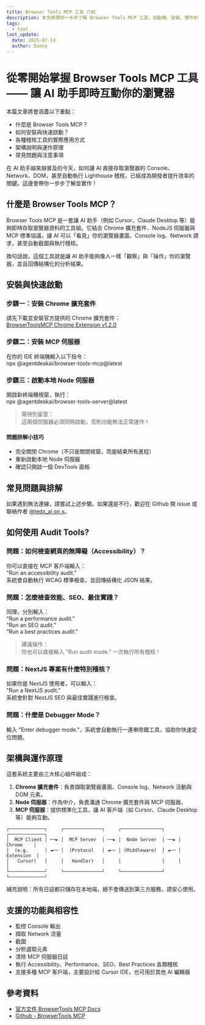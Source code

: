 ```yaml
---
title: Browser Tools MCP 工具 介紹
description: 本文將帶你一步步了解 Browser Tools MCP 工具，從動機、安裝、實作到常見問題，讓 AI 助手能即時存取瀏覽器 Console、Network、DOM 與截圖，並執行 Lighthouse 稽核等工具。
tags:
  - tool
last_update:
  date: 2025-07-14
  author: Danny
---
```


# 從零開始掌握 Browser Tools MCP 工具 —— 讓 AI 助手即時互動你的瀏覽器

本篇文章將會涵蓋以下重點：
- 什麼是 Browser Tools MCP？
- 如何安裝與快速啟動？
- 各種稽核工具的實際應用方式
- 架構說明與運作原理
- 常見問題與注意事項

在 AI 助手越來越普及的今天，如何讓 AI 直接存取瀏覽器的 Console、Network、DOM，甚至自動執行 Lighthouse 稽核，已經成為開發者提升效率的關鍵。這邊會帶你一步步了解並實作！


## 什麼是 Browser Tools MCP？

Browser Tools MCP 是一套讓 AI 助手（例如 Cursor、Claude Desktop 等）能夠即時存取瀏覽器資料的工具組。<span class="blue">它結合 Chrome 擴充套件、NodeJS 伺服器與 MCP 標準協議，讓 AI 可以「看見」你的瀏覽器畫面、Console log、Network 請求，甚至自動截圖與執行稽核。</span>

換句話說，這個工具就是讓 AI 助手能夠像人一樣「觀察」與「操作」你的瀏覽器，並且回傳結構化的分析結果。

## 安裝與快速啟動

### 步驟一：安裝 Chrome 擴充套件

請先下載並安裝官方提供的 Chrome 擴充套件：  
<span class="mycode">[BrowserToolsMCP Chrome Extension v1.2.0](https://github.com/AgentDeskAI/browser-tools-mcp/releases/download/v1.2.0/BrowserTools-1.2.0-extension.zip)</span>

### 步驟二：安裝 MCP 伺服器

在你的 IDE 終端機輸入以下指令：  
<span class="mycode">npx @agentdeskai/browser-tools-mcp@latest</span>

### 步驟三：啟動本地 Node 伺服器

開啟新終端機視窗，執行：  
<span class="mycode">npx @agentdeskai/browser-tools-server@latest</span>

> <span class="red">需特別留意：</span>  
> 這兩個伺服器必須同時啟動，否則功能無法正常運作！

#### 問題排解小技巧
- 完全關閉 Chrome（不只是關閉視窗，而是結束所有進程）
- 重新啟動本地 Node 伺服器
- 確認只開啟一個 DevTools 面板

## 常見問題與排解

如果遇到無法連線，請嘗試上述步驟。如果還是不行，歡迎在 Github 開 issue 或聯絡作者 [@tedx_ai on x](https://x.com/tedx_ai)。

## 如何使用 Audit Tools?

### 問題：如何檢查網頁的無障礙（Accessibility）？

你可以直接在 MCP 客戶端輸入：  
<span class="mycode">"Run an accessibility audit."</span>  
系統會自動執行 WCAG 標準檢查，並回傳結構化 JSON 結果。

### 問題：怎麼檢查效能、SEO、最佳實踐？

同理，分別輸入：  
<span class="mycode">"Run a performance audit."</span>  
<span class="mycode">"Run an SEO audit."</span>  
<span class="mycode">"Run a best practices audit."</span>

> <span class="green">建議操作：</span>  
> 你也可以直接輸入 <span class="mycode">"Run audit mode."</span> 一次執行所有稽核！

### 問題：NextJS 專案有什麼特別稽核？

如果你是 NextJS 使用者，可以輸入：  
<span class="mycode">"Run a NextJS audit."</span>  
系統會針對 NextJS SEO 與最佳實踐進行檢查。

### 問題：什麼是 Debugger Mode？

輸入 <span class="mycode">"Enter debugger mode."</span>，系統會自動執行一連串除錯工具，協助你快速定位問題。

## 架構與運作原理

這套系統主要由三大核心組件組成：

1. **Chrome 擴充套件**：負責擷取瀏覽器畫面、Console log、Network 活動與 DOM 元素。
2. **Node 伺服器**：作為中介，負責溝通 Chrome 擴充套件與 MCP 伺服器。
3. **MCP 伺服器**：提供標準化工具，讓 AI 客戶端（如 Cursor、Claude Desktop 等）能夠互動。

```
┌─────────────┐     ┌──────────────┐     ┌───────────────┐     ┌─────────────┐
│  MCP Client │ ──► │  MCP Server  │ ──► │  Node Server  │ ──► │   Chrome    │
│  (e.g.      │ ◄── │  (Protocol   │ ◄── │ (Middleware)  │ ◄── │  Extension  │
│   Cursor)   │     │   Handler)   │     │               │     │             │
└─────────────┘     └──────────────┘     └───────────────┘     └─────────────┘
```

<span class="blue">補充說明：所有日誌都只儲存在本地端，絕不會傳送到第三方服務，請安心使用。</span>

## 支援的功能與相容性

- 監控 Console 輸出
- 擷取 Network 流量
- 截圖
- 分析選取元素
- 清除 MCP 伺服器日誌
- 執行 Accessibility、Performance、SEO、Best Practices 各類稽核
- <span class="green">支援多種 MCP 客戶端，主要設計給 Cursor IDE，也可用於其他 AI 編輯器</span>

## 參考資料

- [官方文件 BrowserTools MCP Docs](https://browsertools.agentdesk.ai/)
- [Github - BrowserTools MCP](https://github.com/AgentDeskAI/browser-tools-mcp)
